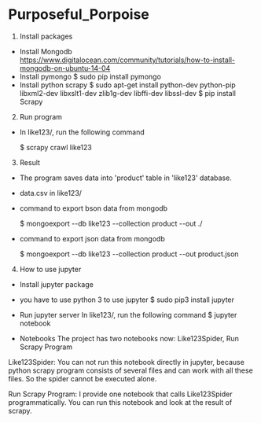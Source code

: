 # Purposeful_Porpoise

1. Install packages

- Install Mongodb
	https://www.digitalocean.com/community/tutorials/how-to-install-mongodb-on-ubuntu-14-04
- Install pymongo
	$ sudo pip install pymongo
- Install python scrapy
	$ sudo apt-get install python-dev python-pip libxml2-dev libxslt1-dev zlib1g-dev libffi-dev libssl-dev
	$ pip install Scrapy

2. Run program
- In like123/, run the following command

	$ scrapy crawl like123

3. Result

- The program saves data into 'product' table in 'like123' database.
- data.csv in like123/

- command to export bson data from mongodb

	$ mongoexport --db like123 --collection product --out ./

- command to export json data from mongodb

	$ mongoexport --db like123 --collection product --out product.json

4. How to use jupyter

- Install jupyter package

* you have to use python 3 to use jupyter
$ sudo pip3 install jupyter

- Run jupyter server
In like123/, run the following command
$ jupyter notebook

- Notebooks
The project has two notebooks now: Like123Spider, Run Scrapy Program

Like123Spider:
	You can not run this notebook directly in jupyter, because python scrapy program consists of several files and can work with all these files.
	So the spider cannot be executed alone.

Run Scrapy Program:
	I provide one notebook that calls Like123Spider programmatically.
	You can run this notebook and look at the result of scrapy.


